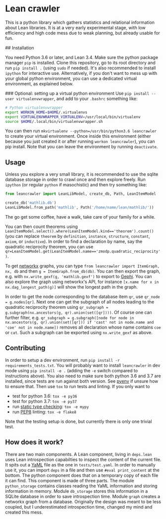 # Lean crawler

This is a python library which gathers statistics and relational information
about Lean libraries. It is at a very early experimental stage, with low
efficiency and high code mess due to weak planning, but already usable for fun.

## Installation

You need Python 3.6 or later, and Lean 3.4. Make sure the python package
manager `pip` is installed.  Clone this repository, go to its root directory
and run `pip install .` (using `sudo` if needed). It's also recommended to
install `ipython` for interactive use. Alternatively, if you don't want to mess
up with your global python environment, you can use a dedicated virtual
environment, as explained below.

### Optional: setting up a virtual python environment
Use `pip install --user virtualenvwrapper`, and add to your `.bashrc` something like:
```bash
# Python virtualenvwrapper
export WORKON_HOME=$HOME/.virtualenvs
export VIRTUALENVWRAPPER_VIRTUALENV=/usr/local/bin/virtualenv
source $HOME/.local/bin/virtualenvwrapper.sh
```
You can then run `mkvirtualenv --python=/usr/bin/python3.6 leancrawler` to
create your virtual environment. Once inside this environment (either because
you just created it or after running `workon leancrawler`), you can pip
install. Note that you can leave the environment by running `deactivate`.


## Usage

Unless you explore a very small library, it is recommended to use the sqlite
database storage in order to crawl once and then explore freely. Run `ipython`
(or regular `python` if masochistic) and then try something like:

```python
from leancrawler import LeanLibModel, create_db, Path, LeanItemModel

create_db('mathlib.db')
LeanLibModel.from_path('mathlib', Path('/home/name/lean/mathlib/'))
```
The go get some coffee, have a walk, take care of your family for a while.

You can then count theorems using `LeanItemModel.select().where(LeanItemModel.kind=='theorem').count()`
(you can replace `theorem` by `definition`, `instance`, `structure`, `constant`, `axiom`, or `inductive`).
In order to find a declaration by name, say the quadratic reciprocity theorem, you can use 
`qr=LeanItemModel.get(LeanItemModel.name=='zmodp.quadratic_reciprocity')`.

To get [networkx](https://networkx.github.io/documentation/stable/) graphs, you can type
`from leancrawler import ItemGraph, nx, db` and then `g = ItemGraph.from_db(db)`. You can then export the graph, e.g. with
`nx.write_gexf(g, 'mathlib.gexf')` to export to [Gephi](https://gephi.org/).
You can also explore the graph using networkx's API, for instance 
`[x.name for x in nx.dag_longest_path(g)]` will show the longest path in the
graph.

In order to get the node corresponding to the database item `qr`, use `qr_node = g.nodes[qr]`.
Next one can get the subgraph of all nodes leading to the quadratic reciprocity theorem using
`qr_subgraph = g.subgraph(nx.ancestors(g, qr).union(set([qr])))`. Of course one can further filter, e.g.
`qr_subgraph = g.subgraph([node for node in nx.ancestors(g, qr).union(set([qr])) if 'cast' not in node.name and 'coe' not in node.name])`
removes all declaration whose name contains `coe` or `cat`.
Such a subgraph can be exported using `nx.write_gexf` as above.

## Contributing

In order to setup a dev environment, run `pip install -r requirements_tests.txt`.
You will probably want to install `leancrawler` in dev
mode using `pip install -e .` (adding the `-e` switch compared to instructions
above). You also need to make sure both python 3.6 and 3.7 are installed, since
tests are run against both version. See [pyenv](https://github.com/pyenv/pyenv)
if unsure how to ensure that. Then use `tox` to run tests and linting. If you only want to
* test for python 3.6: `tox -e py36`
* test for python 3.7: `tox -e py37`
* run [static type checking](http://mypy-lang.org/): `tox -e mypy`
* run [PEP8](https://www.python.org/dev/peps/pep-0008/) linting: `tox -e flake8`

Note that the testing setup is done, but currently there is only one trivial test.

## How does it work?

There are two main components. A Lean component, living in `deps.lean` uses Lean introspection capabilties to inspect the content of the current file. It spits out a [YaML](http://yaml.org/) file as the one in `tests/test.yaml`. In order to manually use it, you can import `deps` in a file and then use `#eval print_content` at the bottom. The python component does that on a temporary copy of each file it can find. This component is made of three parts. The module `python_storage` contains classes reading the YaML information and storing information in memory. Module `db_storage` stores this information in a SQLite database in order to save introspection time. Module `graph` creates a networkx graph from a database. Originally the design was meant to be less coupled, but I underestimated introspection time, changed my mind and created this mess.
